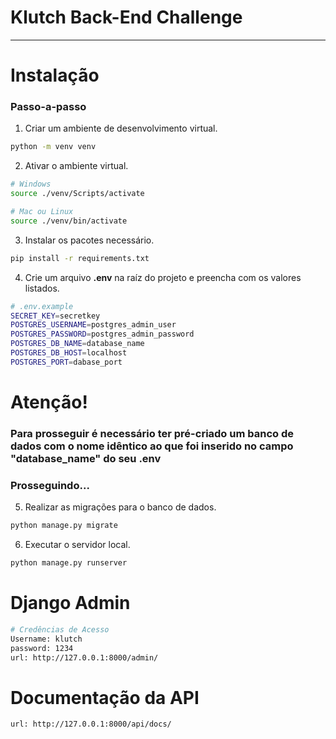 # Klutch Back-End Challenge

---

# Instalação

### Passo-a-passo

1. Criar um ambiente de desenvolvimento virtual.

```bash
python -m venv venv
```

2. Ativar o ambiente virtual.

```bash
# Windows
source ./venv/Scripts/activate

# Mac ou Linux
source ./venv/bin/activate
```

3. Instalar os pacotes necessário.

```bash
pip install -r requirements.txt
```

4. Crie um arquivo **.env** na raíz do projeto e preencha com os valores listados.

```bash
# .env.example
SECRET_KEY=secretkey
POSTGRES_USERNAME=postgres_admin_user
POSTGRES_PASSWORD=postgres_admin_password
POSTGRES_DB_NAME=database_name
POSTGRES_DB_HOST=localhost
POSTGRES_PORT=dabase_port
```

# Atenção!

### Para prosseguir é necessário ter pré-criado um banco de dados com o nome idêntico ao que foi inserido no campo "database_name" do seu .env

### Prosseguindo...

5. Realizar as migrações para o banco de dados.

```bash
python manage.py migrate
```

6. Executar o servidor local.

```bash
python manage.py runserver
```

# Django Admin
```bash
# Credências de Acesso
Username: klutch
password: 1234
url: http://127.0.0.1:8000/admin/
```

# Documentação da API

```bash
url: http://127.0.0.1:8000/api/docs/
````
